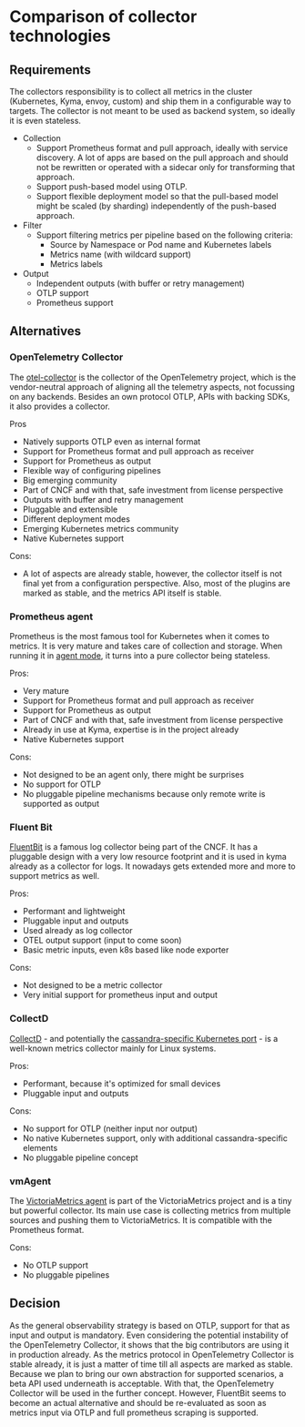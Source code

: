 # Comparison of collector technologies

## Requirements

The collectors responsibility is to collect all metrics in the cluster (Kubernetes, Kyma, envoy, custom) and ship them in a configurable way to targets. The collector is not meant to be used as backend system, so ideally it is even stateless.

- Collection
  - Support Prometheus format and pull approach, ideally with service discovery. A lot of apps are based on the pull approach and should not be rewritten or operated with a sidecar only for transforming that approach.
  - Support push-based model using OTLP.
  - Support flexible deployment model so that the pull-based model might be scaled (by sharding) independently of the push-based approach.
- Filter
  - Support filtering metrics per pipeline based on the following criteria:
     - Source by Namespace or Pod name and Kubernetes labels
     - Metrics name (with wildcard support)
     - Metrics labels
- Output
  - Independent outputs (with buffer or retry management)
  - OTLP support
  - Prometheus support

## Alternatives

### OpenTelemetry Collector
The [otel-collector](https://opentelemetry.io/docs/collector/) is the collector of the OpenTelemetry project, which is the vendor-neutral approach of aligning all the telemetry aspects, not focussing on any backends. Besides an own protocol OTLP, APIs with backing SDKs, it also provides a collector.

Pros
- Natively supports OTLP even as internal format
- Support for Prometheus format and pull approach as receiver
- Support for Prometheus as output
- Flexible way of configuring pipelines
- Big emerging community
- Part of CNCF and with that, safe investment from license perspective
- Outputs with buffer and retry management
- Pluggable and extensible
- Different deployment modes
- Emerging Kubernetes metrics community
- Native Kubernetes support

Cons:
- A lot of aspects are already stable, however, the collector itself is not final yet from a configuration perspective. Also, most of the plugins are marked as stable, and the metrics API itself is stable.

### Prometheus agent
Prometheus is the most famous tool for Kubernetes when it comes to metrics. It is very mature and takes care of collection and storage. When running it in [agent mode](https://prometheus.io/blog/2021/11/16/agent/), it turns into a pure collector being stateless.

Pros:
- Very mature
- Support for Prometheus format and pull approach as receiver
- Support for Prometheus as output
- Part of CNCF and with that, safe investment from license perspective
- Already in use at Kyma, expertise is in the project already
- Native Kubernetes support

Cons:
- Not designed to be an agent only, there might be surprises
- No support for OTLP
- No pluggable pipeline mechanisms because only remote write is supported as output

### Fluent Bit
[FluentBit](https://fluentbit.io/) is a famous log collector being part of the CNCF. It has a pluggable design with a very low resource footprint and it is used in kyma already as a collector for logs. It nowadays gets extended more and more to support metrics as well.

Pros:
- Performant and lightweight
- Pluggable input and outputs
- Used already as log collector
- OTEL output support (input to come soon)
- Basic metric inputs, even k8s based like node exporter

Cons:
- Not designed to be a metric collector
- Very initial support for prometheus input and output


### CollectD
[CollectD](https://collectd.org/) - and potentially the [cassandra-specific Kubernetes port](https://docs.k8ssandra.io/components/metrics-collector/) - is a well-known metrics collector mainly for Linux systems.

Pros:
- Performant, because it's optimized for small devices
- Pluggable input and outputs

Cons:
- No support for OTLP (neither input nor output)
- No native Kubernetes support, only with additional cassandra-specific elements
- No pluggable pipeline concept

### vmAgent

The [VictoriaMetrics agent](https://docs.victoriametrics.com/vmagent.html) is part of the VictoriaMetrics project and is a tiny but powerful collector. Its main use case is collecting metrics from multiple sources and pushing them to VictoriaMetrics. It is compatible with the Prometheus format.

Cons:
- No OTLP support
- No pluggable pipelines

## Decision
As the general observability strategy is based on OTLP, support for that as input and output is mandatory. Even considering the potential instability of the OpenTelemetry Collector, it shows that the big contributors are using it in production already. As the metrics protocol in OpenTelemetry Collector is stable already, it is just a matter of time till all aspects are marked as stable. Because we plan to bring our own abstraction for supported scenarios, a beta API used underneath is acceptable.
With that, the OpenTelemetry Collector will be used in the further concept. However, FluentBit seems to become an actual alternative and should be re-evaluated as soon as metrics input via OTLP and full prometheus scraping is supported.
